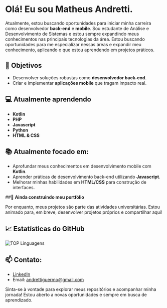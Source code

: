 # Olá! Eu sou Matheus Andretti.

Atualmente, estou buscando oportunidades para iniciar minha carreira como desenvolvedor **back-end** e **mobile**. Sou estudante de Análise e Desenvolvimento de Sistemas e estou sempre expandindo meus conhecimentos nas principais tecnologias da área. Estou buscando oportunidades para me especializar nessas áreas e expandir meu conhecimento, aplicando o que estou aprendendo em projetos práticos.


## 🚀 Objetivos
- Desenvolver soluções robustas como **desenvolvedor back-end**.
- Criar e implementar **aplicações mobile** que tragam impacto real.

## 💻 Atualmente aprendendo
- **Kotlin**
- **PHP**
- **Javascript**
- **Python**
- **HTML & CSS**

## 📚 Atualmente focado em:
- Aprofundar meus conhecimentos em desenvolvimento mobile com **Kotlin**.
- Aprender práticas de desenvolvimento back-end utilizando **Javascript**.
- Melhorar minhas habilidades em **HTML/CSS** para construção de interfaces.

##💼 **Ainda construindo meu portfólio**

Por enquanto, meus projetos são parte das atividades universitárias. Estou animado para, em breve, desenvolver projetos próprios e compartilhar aqui!

## 📈 Estatísticas do GitHub

![TOP Linguagens](https://github-readme-stats.vercel.app/api/top-langs/?username=matheusandretti&layout=compact&theme=dracula)

## 📫 **Contato**:
- [LinkedIn](https://www.linkedin.com/in/matheus-andretti/)
- Email: andrettiguermo@gmail.com

Sinta-se à vontade para explorar meus repositórios e acompanhar minha jornada! Estou aberto a novas oportunidades e sempre em busca de aprendizado.

